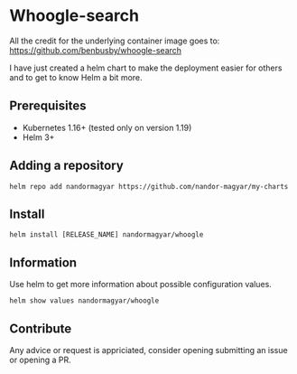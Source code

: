 # Whoogle-search

All the credit for the underlying container image goes to:
https://github.com/benbusby/whoogle-search

I have just created a helm chart to make the deployment easier for others and to
get to know Helm a bit more.

## Prerequisites

- Kubernetes 1.16+ (tested only on version 1.19)
- Helm 3+

## Adding a repository

```
helm repo add nandormagyar https://github.com/nandor-magyar/my-charts
```

## Install

```
helm install [RELEASE_NAME] nandormagyar/whoogle
```

## Information

Use helm to get more information about possible configuration values.

```
helm show values nandormagyar/whoogle
```

## Contribute

Any advice or request is appriciated, consider opening submitting an issue or opening a PR.
